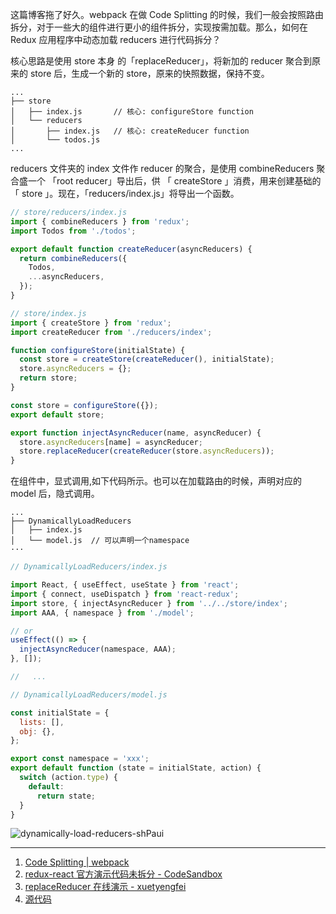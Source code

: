 这篇博客拖了好久。webpack 在做 Code Splitting 的时候，我们一般会按照路由拆分，对于一些大的组件进行更小的组件拆分，实现按需加载。那么，如何在 Redux 应用程序中动态加载 reducers 进行代码拆分？

核心思路是使用 store 本身 的「replaceReducer」，将新加的 reducer 聚合到原来的 store 后，生成一个新的 store，原来的快照数据，保持不变。

```
...
├── store
│   ├── index.js       // 核心: configureStore function
│   └── reducers
│       ├── index.js   // 核心: createReducer function
│       └── todos.js
...
```

reducers 文件夹的 index 文件作 reducer 的聚合，是使用 combineReducers 聚合盛一个 「root reducer」导出后，供 「 createStore 」消费，用来创建基础的「 store 」。现在，「reducers/index.js」将导出一个函数。

```js
// store/reducers/index.js
import { combineReducers } from 'redux';
import Todos from './todos';

export default function createReducer(asyncReducers) {
  return combineReducers({
    Todos,
    ...asyncReducers,
  });
}
```

```js
// store/index.js
import { createStore } from 'redux';
import createReducer from './reducers/index';

function configureStore(initialState) {
  const store = createStore(createReducer(), initialState);
  store.asyncReducers = {};
  return store;
}

const store = configureStore({});
export default store;

export function injectAsyncReducer(name, asyncReducer) {
  store.asyncReducers[name] = asyncReducer;
  store.replaceReducer(createReducer(store.asyncReducers));
}
```

在组件中，显式调用,如下代码所示。也可以在加载路由的时候，声明对应的 model 后，隐式调用。

```
...
├── DynamicallyLoadReducers
│   ├── index.js
│   └── model.js  // 可以声明一个namespace
···
```

```js
// DynamicallyLoadReducers/index.js

import React, { useEffect, useState } from 'react';
import { connect, useDispatch } from 'react-redux';
import store, { injectAsyncReducer } from '../../store/index';
import AAA, { namespace } from './model';

// or
useEffect(() => {
  injectAsyncReducer(namespace, AAA);
}, []);

//   ...
```

```js
// DynamicallyLoadReducers/model.js

const initialState = {
  lists: [],
  obj: {},
};

export const namespace = 'xxx';
export default function (state = initialState, action) {
  switch (action.type) {
    default:
      return state;
  }
}
```

<img src='https://loremxuetengfei.oss-cn-beijing.aliyuncs.com/uPic/dynamically-load-reducers-shPaui.jpg' alt='dynamically-load-reducers-shPaui'/>

---

1. [Code Splitting | webpack](https://webpack.js.org/guides/code-splitting/)
2. [redux-react 官方演示代码未拆分 - CodeSandbox](https://codesandbox.io/s/9on71rvnyo?file=/src/redux/reducers/index.js)
3. [replaceReducer 在线演示 - xuetyengfei](https://code-sand-box.vercel.app/#/dynamically-load-reducers)
4. [源代码](https://github.com/xuetengfei/CodeSandBox/blob/dd18ce779575f344f7c4162cf4f86adf42f6bbd4/store/index.js#L4)

